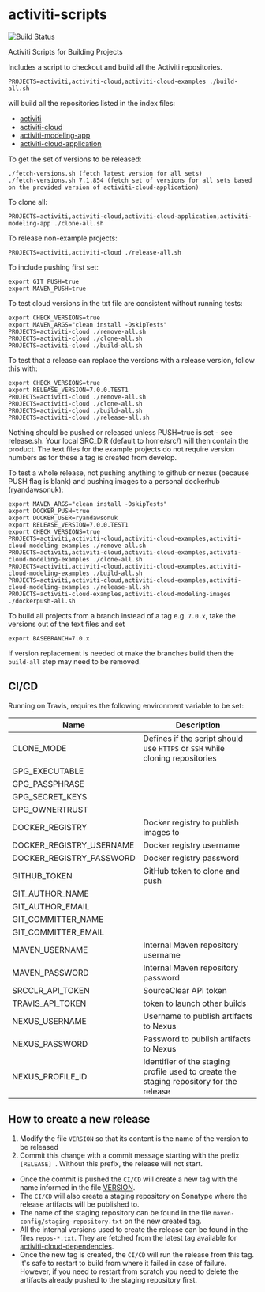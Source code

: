# activiti-scripts

[![Build Status](https://travis-ci.com/Activiti/activiti-scripts.svg?branch=master)](https://travis-ci.com/Activiti/activiti-scripts)

Activiti Scripts for Building Projects

Includes a script to checkout and build all the Activiti repositories.

    PROJECTS=activiti,activiti-cloud,activiti-cloud-examples ./build-all.sh

will build all the repositories listed in the index files:

* [activiti](./repos-activiti.txt)
* [activiti-cloud](./repos-activiti-cloud.txt)
* [activiti-modeling-app](repos-activiti-modeling-app.txt)
* [activiti-cloud-application](./repos-activiti-cloud-application.txt)

To get the set of versions to be released:

    ./fetch-versions.sh (fetch latest version for all sets)
    ./fetch-versions.sh 7.1.854 (fetch set of versions for all sets based on the provided version of activiti-cloud-application)
    
To clone all:

    PROJECTS=activiti,activiti-cloud,activiti-cloud-application,activiti-modeling-app ./clone-all.sh

To release non-example projects:

    PROJECTS=activiti,activiti-cloud ./release-all.sh

To include pushing first set:

    export GIT_PUSH=true
    export MAVEN_PUSH=true

To test cloud versions in the txt file are consistent without running tests:

    export CHECK_VERSIONS=true
    export MAVEN_ARGS="clean install -DskipTests"
    PROJECTS=activiti-cloud ./remove-all.sh
    PROJECTS=activiti-cloud ./clone-all.sh
    PROJECTS=activiti-cloud ./build-all.sh

To test that a release can replace the versions with a release version, follow this with:

    export CHECK_VERSIONS=true
    export RELEASE_VERSION=7.0.0.TEST1
    PROJECTS=activiti-cloud ./remove-all.sh
    PROJECTS=activiti-cloud ./clone-all.sh
    PROJECTS=activiti-cloud ./build-all.sh
    PROJECTS=activiti-cloud ./release-all.sh
   
Nothing should be pushed or released unless PUSH=true is set - see release.sh. Your local SRC_DIR (default to home/src/) will then contain the product.
The text files for the example projects do not require version numbers as for these a tag is created from develop.

To test a whole release, not pushing anything to github or nexus (because PUSH flag is blank) and pushing images to a personal dockerhub (ryandawsonuk):

    export MAVEN_ARGS="clean install -DskipTests"
    export DOCKER_PUSH=true
    export DOCKER_USER=ryandawsonuk
    export RELEASE_VERSION=7.0.0.TEST1
    export CHECK_VERSIONS=true
    PROJECTS=activiti,activiti-cloud,activiti-cloud-examples,activiti-cloud-modeling-examples ./remove-all.sh
    PROJECTS=activiti,activiti-cloud,activiti-cloud-examples,activiti-cloud-modeling-examples ./clone-all.sh
    PROJECTS=activiti,activiti-cloud,activiti-cloud-examples,activiti-cloud-modeling-examples ./build-all.sh
    PROJECTS=activiti,activiti-cloud,activiti-cloud-examples,activiti-cloud-modeling-examples ./release-all.sh
    PROJECTS=activiti-cloud-examples,activiti-cloud-modeling-images ./dockerpush-all.sh

To build all projects from a branch instead of a tag e.g. `7.0.x`, take the versions out of the text files and set

    export BASEBRANCH=7.0.x

If version replacement is needed ot make the branches build then the `build-all` step may need to be removed.

## CI/CD

Running on Travis, requires the following environment variable to be set:

| Name | Description |
|------|-------------|
| CLONE_MODE | Defines if the script should use `HTTPS` or `SSH` while cloning repositories|
| GPG_EXECUTABLE | |
| GPG_PASSPHRASE | |
| GPG_SECRET_KEYS | |
| GPG_OWNERTRUST | |
| DOCKER_REGISTRY | Docker registry to publish images to |
| DOCKER_REGISTRY_USERNAME | Docker registry username |
| DOCKER_REGISTRY_PASSWORD | Docker registry password |
| GITHUB_TOKEN | GitHub token to clone and push |
| GIT_AUTHOR_NAME | |
| GIT_AUTHOR_EMAIL | |
| GIT_COMMITTER_NAME | |
| GIT_COMMITTER_EMAIL | |
| MAVEN_USERNAME | Internal Maven repository username |
| MAVEN_PASSWORD | Internal Maven repository password |
| SRCCLR_API_TOKEN | SourceClear API token |
| TRAVIS_API_TOKEN | token to launch other builds |
| NEXUS_USERNAME | Username to publish artifacts to Nexus |
| NEXUS_PASSWORD | Password to publish artifacts to Nexus |
| NEXUS_PROFILE_ID | Identifier of the staging profile used to create the staging repository for the release |

## How to create a new release
1. Modify the file `VERSION` so that its content is the name of the version to be released
2. Commit this change with a commit message starting with the prefix `[RELEASE] `. 
Without this prefix, the release will not start.

- Once the commit is pushed the `CI/CD` will create a new tag with the name informed in the file [VERSION](./VERSION). 
- The `CI/CD` will also create a staging repository on Sonatype where the release artifacts will be published to.
- The name of the staging repository can be found in the file `maven-config/staging-repository.txt` on the new created tag.
- All the internal versions used to create the release can be found in the files `repos-*.txt`.
They are fetched from the latest tag available for [activiti-cloud-dependencies](https://github.com/Activiti/activiti-cloud-dependencies/tags).
- Once the new tag is created, the `CI/CD` will run the release from this tag. 
It's safe to restart to build from where it failed in case of failure. However, if you need to restart 
from scratch you need to delete the artifacts already pushed to the staging repository first.   
